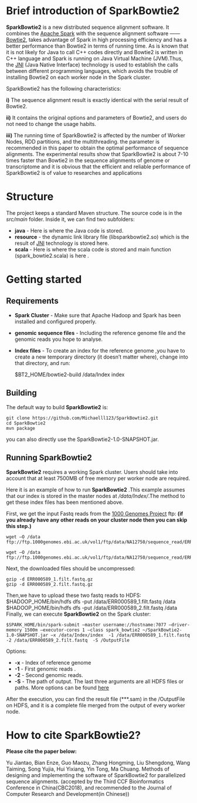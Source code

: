 # Brief introduction of SparkBowtie2 #

**SparkBowtie2** is a new distributed sequence alignment software. It combines the [Apache Spark][1] with the sequence alignment software —— [Bowtie2][2], takes advantage of Spark in high processing efficiency and has a better performance than Bowtie2 in terms of running time. As is known that it is not likely for Java to call C++ codes directly and Bowtie2 is written in C++ language and Spark is running on Java Virtual Machine (JVM).Thus, the [JNI][3] (Java Native Interface) technology is used to establish the calls between different programming languages, which avoids the trouble of installing Bowtie2 on each worker node in the Spark cluster.  

SparkBowtie2 has the following characteristics:

 **i)** The sequence alignment result is exactly identical with the serial result of Bowtie2.

 **ii)** It contains the original options and parameters of Bowtie2, and users do not need to change the usage habits.

 **iii)** The running time of SparkBowtie2 is affected by the number of Worker Nodes, RDD partitions, and the multithreading. the parameter is recommended in this paper to obtain the optimal performance of sequence alignments. The experimental results show that SparkBowtie2 is about 7-10 times faster than Bowtie2 in the sequence alignments of genome or transcriptome and it is obvious that the efficient and reliable performance of SparkBowtie2 is of value to researches and applications

# Structure #
The project keeps a standard Maven structure. The source code is in the *src/main* folder. Inside it, we can find two subfolders:

* **java** - Here is where the Java code is stored.
* **resource** - the dynamic link library file (libsparkbowtie2.so) which is the result of [JNI][3] technology is stored here.
* **scala** - Here is where the scala code is stored and main function (spark_bowtie2.scala) is here .

# Getting started #

## Requirements

* **Spark Cluster** - Make sure that Apache Hadoop and Spark has been installed and configured properly.
* **genomic sequence files** - Including the reference genome file and the genomic reads you hope to analyse.
* **Index files** - To create an index for the reference genome ,you have to create a new temporary directory (it doesn’t matter where), change into that directory, and run:

	$BT2_HOME/bowtie2-build /data/Index index

## Building

The default way to build **SparkBowtie2** is:

	git clone https://github.com/Michaelll123/SparkBowtie2.git
	cd SparkBowtie2
	mvn package
you can also directly use the SparkBowtie2-1.0-SNAPSHOT.jar.

## Running SparkBowtie2 ##
**SparkBowtie2** requires a working Spark cluster. Users should take into account that at least 7500MB of free memory per worker node are required.

Here it is an example of how to run **SparkBowtie2** .This example assumes that our index is stored in the master nodes at */data/Index/*.The method to get these index files has been mentioned above. 

First, we get the input Fastq reads from the [1000 Genomes Project][4] ftp:
**(if you already have any other reads on your cluster node then you can skip this step.)**

	wget –O /data ftp://ftp.1000genomes.ebi.ac.uk/vol1/ftp/data/NA12750/sequence_read/ERR000589_1.filt.fastq.gz

	wget –O /data ftp://ftp.1000genomes.ebi.ac.uk/vol1/ftp/data/NA12750/sequence_read/ERR000589_2.filt.fastq.gz
Next, the downloaded files should be uncompressed:

	gzip -d ERR000589_1.filt.fastq.gz
	gzip -d ERR000589_2.filt.fastq.gz
	
Then,we have to upload these two fastq reads to HDFS: 
	$HADOOP_HOME/bin/hdfs dfs -put /data/ERR000589_1.filt.fastq /data
	$HADOOP_HOME/bin/hdfs dfs -put /data/ERR000589_2.filt.fastq /data
Finally, we can execute **SparkBowtie2** on the Spark cluster:

	$SPARK_HOME/bin/spark-submit –master username://hostname:7077 –driver-memory 1500m –executor-cores 1 –class spark_bowtie2 ~/SparkBowtie2-1.0-SNAPSHOT.jar –x /data/Index/index  -1 /data/ERR000589_1.filt.fastq  -2 /data/ERR000589_2.filt.fastq  -S /OutputFile 

Options:

* **-x** - Index of reference genome
* **-1** - First genomic reads .
* **-2** - Second genomic reads.
* **-S** - The path of output. 
The last three arguments are all HDFS files or paths.
More options can be found [here][5] 


After the execution, you can find the result file (***.sam) in the /OutputFile on HDFS, and it is a complete file merged from the output of every worker node.

# How to cite SparkBowtie2? #
**Please cite the paper below:**

Yu Jiantao, Bian Enze, Guo Maozu, Zhang Hongming, Liu Shengdong, Wang Taiming, Song Yujia, Hui Yixiang, Yin Tong, Ma Chuang. Methods of designing and implementing the software of SparkBowtie2 for parallelized sequence alignments. (accepted by the Third CCF Bioinformatics Conference in China(CBC2018), and recommended to the Journal of Computer Research and Development(in Chinese))

[1]: https://spark.apache.org/
[2]: http://bowtie-bio.sourceforge.net/bowtie2/index.shtml
[3]: http://www.cs.technion.ac.il/~gabr/papers/cuj_jni.pdf
[4]: http://www.1000genomes.org/
[5]: http://bowtie-bio.sourceforge.net/bowtie2/manual.shtml#options
